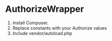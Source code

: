 # AuthorizeWrapper
1.  Install Composer.
2.  Replace constants with your Authorize values
3.  Include vendor/autoload.php
